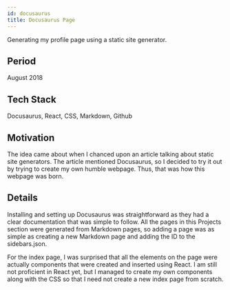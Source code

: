 ```yaml
---
id: docusaurus
title: Docusaurus Page
---
```

Generating my profile page using a static site generator.

## Period
August 2018

## Tech Stack
Docusaurus, React, CSS, Markdown, Github

## Motivation
The idea came about when I chanced upon an article talking about static site generators. The article mentioned Docusaurus, so I decided to try it out by trying to create my own humble webpage. Thus, that was how this webpage was born.

## Details
Installing and setting up Docusaurus was straightforward as they had a clear documentation that was simple to follow.
All the pages in this Projects section were generated from Markdown pages, so adding a page was as simple as creating a new Markdown page and adding the ID to the sidebars.json.

For the index page, I was surprised that all the elements on the page were actually components that were created and inserted using React.
I am still not proficient in React yet, but I managed to create my own components along with the CSS so that I need not create a new index page from scratch.
